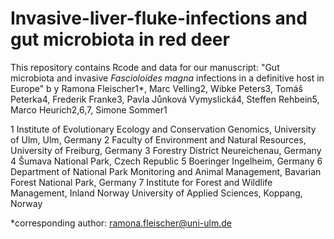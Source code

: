 # Invasive-liver-fluke-infections and gut microbiota in red deer

This repository contains Rcode and data for our manuscript: "Gut microbiota and invasive <i>Fascioloides magna</i> infections in a definitive host in Europe"
b
y Ramona Fleischer1*, Marc Velling2, Wibke Peters3, Tomáš Peterka4, Frederik Franke3, Pavla Jůnková Vymyslická4, Steffen Rehbein5, Marco Heurich2,6,7, Simone Sommer1

1 Institute of Evolutionary Ecology and Conservation Genomics, University of Ulm, 
  Ulm, Germany
2 Faculty of Environment and Natural Resources, University of Freiburg, Germany
3 Forestry District Neureichenau, Germany
4 Šumava National Park, Czech Republic
5 Boeringer Ingelheim, Germany
6 Department of National Park Monitoring and Animal Management, 
  Bavarian Forest National Park, Germany
7 Institute for Forest and Wildlife Management, Inland Norway University of Applied Sciences, Koppang, Norway

*corresponding author: ramona.fleischer@uni-ulm.de 

